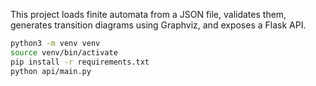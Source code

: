 

This project loads finite automata from a JSON file, validates them, generates transition diagrams using Graphviz, and exposes a Flask API.



```bash
python3 -m venv venv
source venv/bin/activate
pip install -r requirements.txt
python api/main.py
